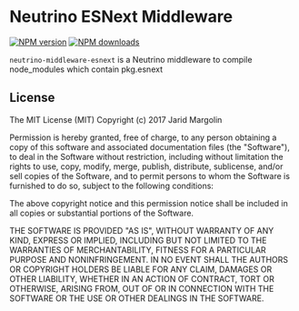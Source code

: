 # Neutrino ESNext Middleware
[![NPM version][npm-image]][npm-url] [![NPM downloads][npm-downloads]][npm-url]

`neutrino-middleware-esnext` is a Neutrino middleware to compile node_modules which contain pkg.esnext

[npm-image]: https://img.shields.io/npm/v/neutrino-middleware-esnext.svg
[npm-downloads]: https://img.shields.io/npm/dt/neutrino-middleware-esnext.svg
[npm-url]: https://npmjs.org/package/neutrino-middleware-esnext

## License

The MIT License (MIT) Copyright (c) 2017 Jarid Margolin

Permission is hereby granted, free of charge, to any person obtaining a copy of this software and associated documentation files (the "Software"), to deal in the Software without restriction, including without limitation the rights to use, copy, modify, merge, publish, distribute, sublicense, and/or sell copies of the Software, and to permit persons to whom the Software is furnished to do so, subject to the following conditions:

The above copyright notice and this permission notice shall be included in all copies or substantial portions of the Software.

THE SOFTWARE IS PROVIDED "AS IS", WITHOUT WARRANTY OF ANY KIND, EXPRESS OR IMPLIED, INCLUDING BUT NOT LIMITED TO THE WARRANTIES OF MERCHANTABILITY, FITNESS FOR A PARTICULAR PURPOSE AND NONINFRINGEMENT. IN NO EVENT SHALL THE AUTHORS OR COPYRIGHT HOLDERS BE LIABLE FOR ANY CLAIM, DAMAGES OR OTHER LIABILITY, WHETHER IN AN ACTION OF CONTRACT, TORT OR OTHERWISE, ARISING FROM, OUT OF OR IN CONNECTION WITH THE SOFTWARE OR THE USE OR OTHER DEALINGS IN THE SOFTWARE.
